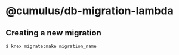 # @cumulus/db-migration-lambda

## Creating a new migration

```sh
$ knex migrate:make migration_name
```
